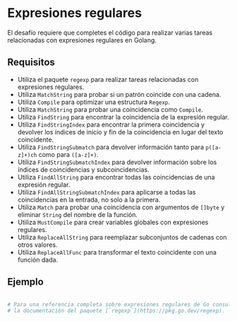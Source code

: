 # Expresiones regulares

El desafío requiere que completes el código para realizar varias tareas relacionadas con expresiones regulares en Golang.

## Requisitos

- Utiliza el paquete `regexp` para realizar tareas relacionadas con expresiones regulares.
- Utiliza `MatchString` para probar si un patrón coincide con una cadena.
- Utiliza `Compile` para optimizar una estructura `Regexp`.
- Utiliza `MatchString` para probar una coincidencia como `Compile`.
- Utiliza `FindString` para encontrar la coincidencia de la expresión regular.
- Utiliza `FindStringIndex` para encontrar la primera coincidencia y devolver los índices de inicio y fin de la coincidencia en lugar del texto coincidente.
- Utiliza `FindStringSubmatch` para devolver información tanto para `p([a-z]+)ch` como para `([a-z]+)`.
- Utiliza `FindStringSubmatchIndex` para devolver información sobre los índices de coincidencias y subcoincidencias.
- Utiliza `FindAllString` para encontrar todas las coincidencias de una expresión regular.
- Utiliza `FindAllStringSubmatchIndex` para aplicarse a todas las coincidencias en la entrada, no solo a la primera.
- Utiliza `Match` para probar una coincidencia con argumentos de `[]byte` y eliminar `String` del nombre de la función.
- Utiliza `MustCompile` para crear variables globales con expresiones regulares.
- Utiliza `ReplaceAllString` para reemplazar subconjuntos de cadenas con otros valores.
- Utiliza `ReplaceAllFunc` para transformar el texto coincidente con una función dada.

## Ejemplo

```sh

# Para una referencia completa sobre expresiones regulares de Go consulta
# la documentación del paquete [`regexp`](https://pkg.go.dev/regexp).
```
